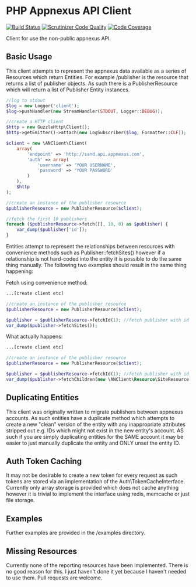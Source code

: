 PHP Appnexus API Client
==========================

[![Build Status](https://travis-ci.org/warmans/appnexus-client.svg?branch=master)](https://travis-ci.org/warmans/appnexus-client)
[![Scrutinizer Code Quality](https://scrutinizer-ci.com/g/warmans/appnexus-client/badges/quality-score.png?b=master)](https://scrutinizer-ci.com/g/warmans/appnexus-client/?branch=master)
[![Code Coverage](https://scrutinizer-ci.com/g/warmans/appnexus-client/badges/coverage.png?b=master)](https://scrutinizer-ci.com/g/warmans/appnexus-client/?branch=master)


Client for use the non-public appnexus API.

## Basic Usage

This client attempts to represent the appnexus data available as a series of Resources which return Entities.
For example /publisher is the resource that returns a list of publisher objects. As such there is a PublisherResource
which will return a list of Publisher Entity instances.

```php
//log to stdout
$log = new Logger('client');
$log->pushHandler(new StreamHandler(STDOUT, Logger::DEBUG));

//create a HTTP client
$http = new GuzzleHttp\Client();
$http->getEmitter()->attach(new LogSubscriber($log, Formatter::CLF));

$client = new \ANClient\Client(
    array(
        'endpoint' => 'http://sand.api.appnexus.com',
        'auth' => array(
            'username' => 'YOUR USERNAME',
            'password' => 'YOUR PASSWORD'
        )
    ),
    $http
);

//create an instance of the publisher resource
$publisherResource = new PublisherResource($client);

//fetch the first 10 publishers
foreach ($publisherResource->fetch([], 10, 0) as $publisher) {
    var_dump($publisher['id']);
}
```

Entities attempt to represent the relationships between resources with convenience methods such as Publisher::fetchSites()
however if a relationship is not hard-coded into the entity it is possible to do the same thing manually. The following
two examples should result in the same thing happening:

Fetch using convenience method:

```php
...[create client etc]

//create an instance of the publisher resource
$publisherResource = new PublisherResource($client);

$publisher = $publisherResource->fetchId(1); //fetch publisher with id 1
var_dump($publisher->fetchSites());

```

What actually happens:

```php
...[create client etc]

//create an instance of the publisher resource
$publisherResource = new PublisherResource($client);

$publisher = $publisherResource->fetchId(1); //fetch publisher with id 1
var_dump($publisher->fetchChildren(new \ANClient\Resource\SiteResource($client));

```

## Duplicating Entities

This client was originally written to migrate publishers between appnexus accounts. As such entities have a duplicate
method which attempts to create a new "clean" version of the entity with any inappropriate attributes stripped out e.g.
IDs which might not exist in the new entity's account. AS such if you are simply duplicating entities for the SAME
account it may be easier to just manually duplicate the entity and ONLY unset the entity ID.

## Auth Token Caching

It may not be desirable to create a new token for every request as such tokens are stored via an implementation of the
Auth\TokenCacheInterface. Currently only array storage is provided which does not cache anything however it is trivial
to implement the interface using redis, memcache or just file storage.

## Examples

Further examples are provided in the /examples directory.

## Missing Resources

Currently none of the reporting resources have been implemented. There is no good reason for this. I just haven't done
it yet because I haven't needed to use them. Pull requests are welcome.
